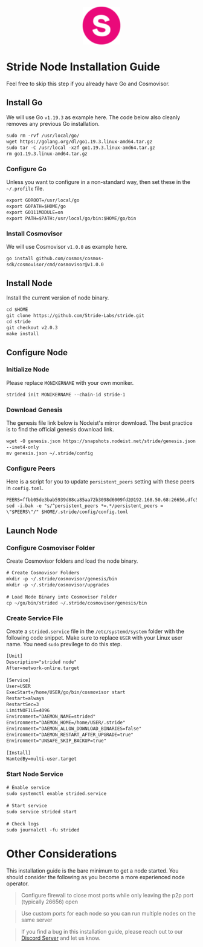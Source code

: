 <p align="center">
  <img height="100" height="auto" src="https://raw.githubusercontent.com/Nodeist/Kurulumlar/main/logos/stride.png">
</p>



# Stride Node Installation Guide
Feel free to skip this step if you already have Go and Cosmovisor.


## Install Go
We will use Go `v1.19.3` as example here. The code below also cleanly removes any previous Go installation.

```
sudo rm -rvf /usr/local/go/
wget https://golang.org/dl/go1.19.3.linux-amd64.tar.gz
sudo tar -C /usr/local -xzf go1.19.3.linux-amd64.tar.gz
rm go1.19.3.linux-amd64.tar.gz
```

### Configure Go
Unless you want to configure in a non-standard way, then set these in the `~/.profile` file.

```
export GOROOT=/usr/local/go
export GOPATH=$HOME/go
export GO111MODULE=on
export PATH=$PATH:/usr/local/go/bin:$HOME/go/bin
```


### Install Cosmovisor
We will use Cosmovisor `v1.0.0` as example here.

```
go install github.com/cosmos/cosmos-sdk/cosmovisor/cmd/cosmovisor@v1.0.0
```

## Install Node
Install the current version of node binary.

```
cd $HOME
git clone https://github.com/Stride-Labs/stride.git
cd stride
git checkout v2.0.3
make install
```

## Configure Node
### Initialize Node
Please replace `MONIKERNAME` with your own moniker.

```
strided init MONIKERNAME --chain-id stride-1
```

### Download Genesis
The genesis file link below is Nodeist's mirror download. The best practice is to find the official genesis download link.

```
wget -O genesis.json https://snapshots.nodeist.net/stride/genesis.json --inet4-only
mv genesis.json ~/.stride/config
```

### Configure Peers
Here is a script for you to update `persistent_peers` setting with these peers in `config.toml`.
```
PEERS=ffbb05de3bab5939d88ca85aa72b3098d6009fd2@192.168.50.68:26656,dfc52f7dfe9b19d3bc72fc61f428b224716bb163@172.31.1.6:26656,eed404a63d9c446a494f1d6286a780b17812eac8@10.93.14.21:26656,b5f9fa874781f975687018ae559f0d952d3a2e24@0.0.0.0:26656
sed -i.bak -e "s/^persistent_peers *=.*/persistent_peers = \"$PEERS\"/" $HOME/.stride/config/config.toml
```

## Launch Node
### Configure Cosmovisor Folder
Create Cosmovisor folders and load the node binary.

```
# Create Cosmovisor Folders
mkdir -p ~/.stride/cosmovisor/genesis/bin
mkdir -p ~/.stride/cosmovisor/upgrades

# Load Node Binary into Cosmovisor Folder
cp ~/go/bin/strided ~/.stride/cosmovisor/genesis/bin
```

### Create Service File
Create a `strided.service` file in the `/etc/systemd/system` folder with the following code snippet. Make sure to replace `USER` with your Linux user name. You need `sudo` previlege to do this step.

```
[Unit]
Description="strided node"
After=network-online.target

[Service]
User=USER
ExecStart=/home/USER/go/bin/cosmovisor start
Restart=always
RestartSec=3
LimitNOFILE=4096
Environment="DAEMON_NAME=strided"
Environment="DAEMON_HOME=/home/USER/.stride"
Environment="DAEMON_ALLOW_DOWNLOAD_BINARIES=false"
Environment="DAEMON_RESTART_AFTER_UPGRADE=true"
Environment="UNSAFE_SKIP_BACKUP=true"

[Install]
WantedBy=multi-user.target
```

### Start Node Service
```
# Enable service
sudo systemctl enable strided.service

# Start service
sudo service strided start

# Check logs
sudo journalctl -fu strided
```

# Other Considerations
This installation guide is the bare minimum to get a node started. You should consider the following as you become a more experienced node operator.



> Configure firewall to close most ports while only leaving the p2p port (typically 26656) open

> Use custom ports for each node so you can run multiple nodes on the same server

> If you find a bug in this installation guide, please reach out to our [Discord Server](https://discord.gg/yV2nEunsTY) and let us know.
